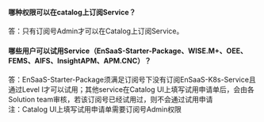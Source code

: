 ####  哪种权限可以在catalog上订阅Service？

答：只有订阅号Admin才可以在Catalog上订阅Service。

#### 哪些用户可以试用Service（EnSaaS-Starter-Package、WISE.M+、OEE、FEMS、AIFS、InsightAPM、APM.CNC）？

答：EnSaaS-Starter-Package须满足订阅号下没有订阅EnSaaS-K8s-Service且通过Level I才可以试用；其他service在Catalog UI上填写试用申请单后，会由各Solution team审核，若该订阅号已经试用过，则不会通过试用申请  
    注：Catalog UI上填写试用申请单需要订阅号Admin权限
